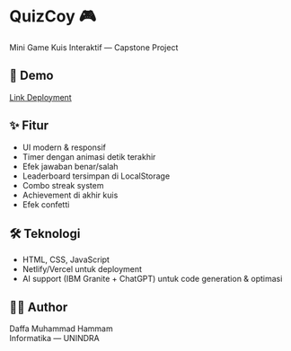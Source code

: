 # QuizCoy 🎮

Mini Game Kuis Interaktif — Capstone Project

## 🚀 Demo
[Link Deployment](https://your-deployment-link.com)

## ✨ Fitur
- UI modern & responsif
- Timer dengan animasi detik terakhir
- Efek jawaban benar/salah
- Leaderboard tersimpan di LocalStorage
- Combo streak system
- Achievement di akhir kuis
- Efek confetti

## 🛠️ Teknologi
- HTML, CSS, JavaScript
- Netlify/Vercel untuk deployment
- AI support (IBM Granite + ChatGPT) untuk code generation & optimasi

## 👨‍💻 Author
Daffa Muhammad Hammam  
Informatika — UNINDRA
